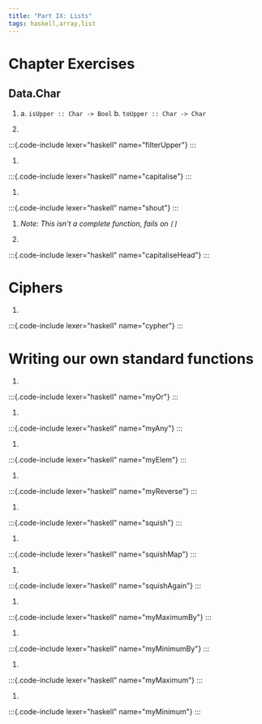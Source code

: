 ```yaml
---
title: "Part IX: Lists"
tags: haskell,array,list
---
```


# Chapter Exercises
## Data.Char
1.
    a. `isUpper :: Char -> Bool`
    b. `toUpper :: Char -> Char`

2.
:::{.code-include lexer="haskell" name="filterUpper"}
:::

1. 
:::{.code-include lexer="haskell" name="capitalise"}
:::

1. 
:::{.code-include lexer="haskell" name="shout"}
:::


1. _Note: This isn't a complete function, fails on `[]`_

1.
:::{.code-include lexer="haskell" name="capitaliseHead"}
:::

# Ciphers
1. 
:::{.code-include lexer="haskell" name="cypher"}
:::

# Writing our own standard functions

1. 
:::{.code-include lexer="haskell" name="myOr"}
:::

1. 
:::{.code-include lexer="haskell" name="myAny"}
:::

1. 
:::{.code-include lexer="haskell" name="myElem"}
:::

1. 
:::{.code-include lexer="haskell" name="myReverse"}
:::

1. 
:::{.code-include lexer="haskell" name="squish"}
:::

1. 
:::{.code-include lexer="haskell" name="squishMap"}
:::

1. 
:::{.code-include lexer="haskell" name="squishAgain"}
:::

1. 
:::{.code-include lexer="haskell" name="myMaximumBy"}
:::

1. 
:::{.code-include lexer="haskell" name="myMinimumBy"}
:::

1. 
:::{.code-include lexer="haskell" name="myMaximum"}
:::

1. 
:::{.code-include lexer="haskell" name="myMinimum"}
:::

